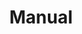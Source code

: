 ---
title: Manual
position: 1.2
parameters:
  - name:
    content:
content_markdown: |-
  Welcome to our docs section.

  Integrating the Inapptics SDKs require just a single line of code.

  ---

---
